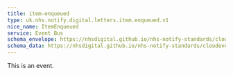 ```yaml
---
title: item-enqueued
type: uk.nhs.notify.digital.letters.item.enqueued.v1
nice_name: ItemEnqueued
service: Event Bus
schema_envelope: https://nhsdigital.github.io/nhs-notify-standards/cloudevents/nhs-notify-example-event.schema.json
schema_data: https://nhsdigital.github.io/nhs-notify-standards/cloudevents/nhs-notify-example-event-data.schema.json
---
```


This is an event.
